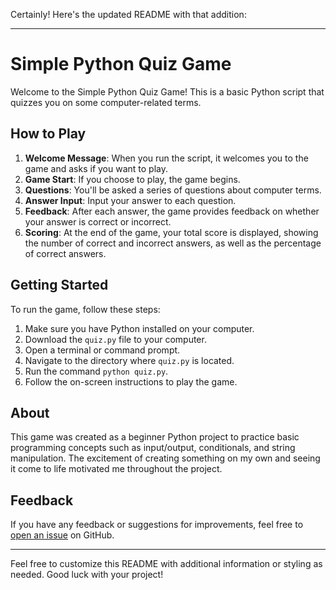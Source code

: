 Certainly! Here's the updated README with that addition:

---

# Simple Python Quiz Game

Welcome to the Simple Python Quiz Game! This is a basic Python script that quizzes you on some computer-related terms. 

## How to Play

1. **Welcome Message**: When you run the script, it welcomes you to the game and asks if you want to play.
2. **Game Start**: If you choose to play, the game begins.
3. **Questions**: You'll be asked a series of questions about computer terms.
4. **Answer Input**: Input your answer to each question.
5. **Feedback**: After each answer, the game provides feedback on whether your answer is correct or incorrect.
6. **Scoring**: At the end of the game, your total score is displayed, showing the number of correct and incorrect answers, as well as the percentage of correct answers.

## Getting Started

To run the game, follow these steps:

1. Make sure you have Python installed on your computer.
2. Download the `quiz.py` file to your computer.
3. Open a terminal or command prompt.
4. Navigate to the directory where `quiz.py` is located.
5. Run the command `python quiz.py`.
6. Follow the on-screen instructions to play the game.

## About

This game was created as a beginner Python project to practice basic programming concepts such as input/output, conditionals, and string manipulation. The excitement of creating something on my own and seeing it come to life motivated me throughout the project.

## Feedback

If you have any feedback or suggestions for improvements, feel free to [open an issue]([link-to-issues](https://github.com/HarshdeepSinghKaint/Quiz--basic-/issues)) on GitHub.

---

Feel free to customize this README with additional information or styling as needed. Good luck with your project!
